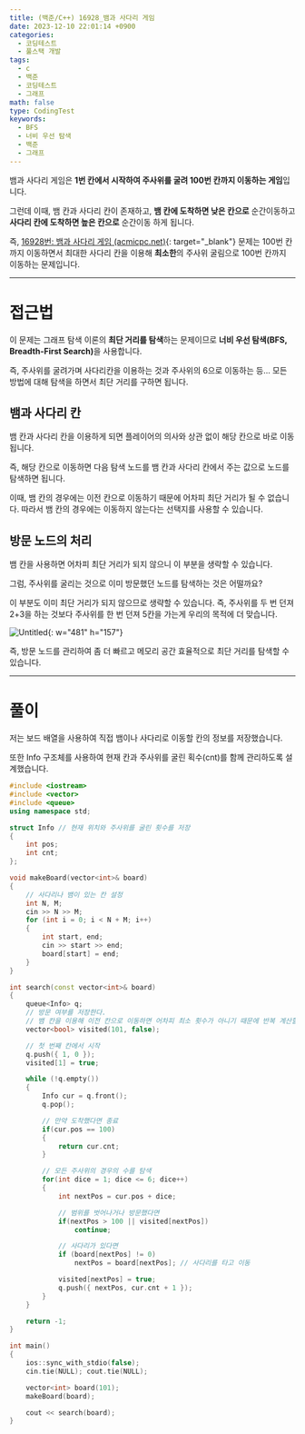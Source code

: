 ```yaml
---
title: (백준/C++) 16928_뱀과 사다리 게임
date: 2023-12-10 22:01:14 +0900
categories:
  - 코딩테스트
  - 풀스택 개발
tags:
  - c
  - 백준
  - 코딩테스트
  - 그래프
math: false
type: CodingTest
keywords:
  - BFS
  - 너비 우선 탐색
  - 백준
  - 그래프
---
```


뱀과 사다리 게임은 **1번 칸에서 시작하여 주사위를 굴려 100번 칸까지 이동하는 게임**입니다.

그런데 이때, 뱀 칸과 사다리 칸이 존재하고, **뱀 칸에 도착하면 낮은 칸으로** 순간이동하고 **사다리 칸에 도착하면 높은 칸으로** 순간이동 하게 됩니다.

즉, [16928번: 뱀과 사다리 게임 (acmicpc.net)](https://www.acmicpc.net/problem/16928){: target="_blank"} 문제는 100번 칸까지 이동하면서 최대한 사다리 칸을 이용해 **최소한**의 주사위 굴림으로 100번 칸까지 이동하는 문제입니다.

---

# 접근법

이 문제는 그래프 탐색 이론의 **최단 거리를 탐색**하는 문제이므로 <span class="keyword">**너비 우선 탐색(BFS, Breadth-First Search)**</span>을 사용합니다.

즉, 주사위를 굴려가며 사다리칸을 이용하는 것과 주사위의 6으로 이동하는 등… 모든 방법에 대해 탐색을 하면서 최단 거리를 구하면 됩니다.

## 뱀과 사다리 칸

뱀 칸과 사다리 칸을 이용하게 되면 플레이어의 의사와 상관 없이 해당 칸으로 바로 이동됩니다.

즉, 해당 칸으로 이동하면 다음 탐색 노드를 뱀 칸과 사다리 칸에서 주는 값으로 노드를 탐색하면 됩니다.

이때, 뱀 칸의 경우에는 이전 칸으로 이동하기 때문에 어차피 최단 거리가 될 수 없습니다. 따라서 뱀 칸의 경우에는 이동하지 않는다는 선택지를 사용할 수 있습니다.

## 방문 노드의 처리

뱀 칸을 사용하면 어차피 최단 거리가 되지 않으니 이 부분을 생략할 수 있습니다.

그럼, 주사위를 굴리는 것으로 이미 방문했던 노드를 탐색하는 것은 어떨까요?

이 부분도 이미 최단 거리가 되지 않으므로 생략할 수 있습니다. 즉, 주사위를 두 번 던져 2+3을 하는 것보다 주사위를 한 번 던져 5칸을 가는게 우리의 목적에 더 맞습니다.

![Untitled](https://i.postimg.cc/DyjyKLz0/뱀과_사다리_게임.png){: w="481" h="157"}

즉, 방문 노드를 관리하여 좀 더 빠르고 메모리 공간 효율적으로 최단 거리를 탐색할 수 있습니다.

---

# 풀이

저는 보드 배열을 사용하여 직접 뱀이나 사다리로 이동할 칸의 정보를 저장했습니다.

또한 Info 구조체를 사용하여 현재 칸과 주사위를 굴린 획수(cnt)를 함께 관리하도록 설계했습니다.

```cpp
#include <iostream>
#include <vector>
#include <queue>
using namespace std;

struct Info // 현재 위치와 주사위를 굴린 횟수를 저장
{
	int pos;
	int cnt;
};

void makeBoard(vector<int>& board)
{
	// 사다리나 뱀이 있는 칸 설정
	int N, M;
	cin >> N >> M;
	for (int i = 0; i < N + M; i++)
	{
		int start, end;
		cin >> start >> end;
		board[start] = end;
	}
}

int search(const vector<int>& board)
{
	queue<Info> q;
	// 방문 여부를 저장한다.
	// 뱀 칸을 이용해 이전 칸으로 이동하면 어차피 최소 횟수가 아니기 때문에 반복 계산할 필요가 없다.
	vector<bool> visited(101, false);

	// 첫 번째 칸에서 시작
	q.push({ 1, 0 });
	visited[1] = true;

	while (!q.empty())
	{
		Info cur = q.front();
		q.pop();

		// 만약 도착했다면 종료
		if(cur.pos == 100)
		{
			return cur.cnt;
		}

		// 모든 주사위의 경우의 수를 탐색
		for(int dice = 1; dice <= 6; dice++)
		{
			int nextPos = cur.pos + dice;

			// 범위를 벗어나거나 방문했다면
			if(nextPos > 100 || visited[nextPos])
				continue;

			// 사다리가 있다면
			if (board[nextPos] != 0)
				nextPos = board[nextPos]; // 사다리를 타고 이동

			visited[nextPos] = true;
			q.push({ nextPos, cur.cnt + 1 });
		}
	}

	return -1;
}

int main()
{
	ios::sync_with_stdio(false);
	cin.tie(NULL); cout.tie(NULL);

	vector<int> board(101);
	makeBoard(board);

	cout << search(board);
}
```